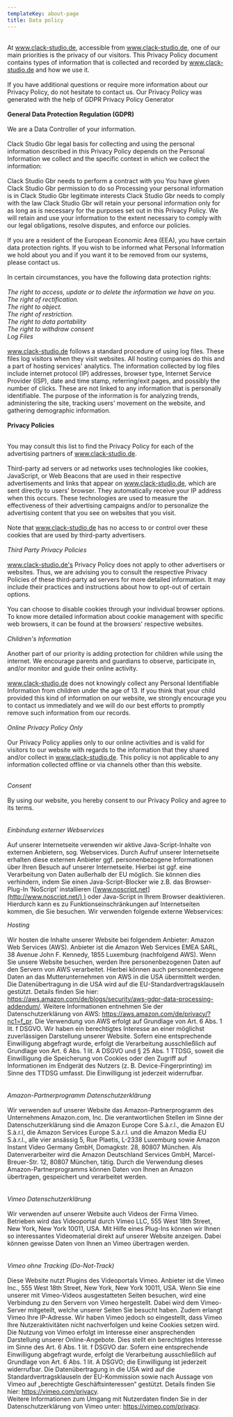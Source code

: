 ```yaml
---
templateKey: about-page
title: Data policy
---
```

\
At www.clack-studio.de, accessible from www.clack-studio.de, one of our main priorities is the privacy of our visitors. This Privacy Policy document contains types of information that is collected and recorded by www.clack-studio.de and how we use it.
\
\
If you have additional questions or require more information about our Privacy Policy, do not hesitate to contact us. Our Privacy Policy was generated with the help of GDPR Privacy Policy Generator
\
\
**General Data Protection Regulation (GDPR)**
\
\
We are a Data Controller of your information.
\
\
Clack Studio Gbr legal basis for collecting and using the personal information described in this Privacy Policy depends on the Personal Information we collect and the specific context in which we collect the information:
\
\
Clack Studio Gbr needs to perform a contract with you
You have given Clack Studio Gbr permission to do so
Processing your personal information is in Clack Studio Gbr legitimate interests
Clack Studio Gbr needs to comply with the law
Clack Studio Gbr will retain your personal information only for as long as is necessary for the purposes set out in this Privacy Policy. We will retain and use your information to the extent necessary to comply with our legal obligations, resolve disputes, and enforce our policies.
\
\
If you are a resident of the European Economic Area (EEA), you have certain data protection rights. If you wish to be informed what Personal Information we hold about you and if you want it to be removed from our systems, please contact us.
\
\
In certain circumstances, you have the following data protection rights:
\
\
*The right to access, update or to delete the information we have on you.\
The right of rectification.\
The right to object.\
The right of restriction.\
The right to data portability\
The right to withdraw consent\
Log Files*
\
\
www.clack-studio.de follows a standard procedure of using log files. These files log visitors when they visit websites. All hosting companies do this and a part of hosting services' analytics. The information collected by log files include internet protocol (IP) addresses, browser type, Internet Service Provider (ISP), date and time stamp, referring/exit pages, and possibly the number of clicks. These are not linked to any information that is personally identifiable. The purpose of the information is for analyzing trends, administering the site, tracking users' movement on the website, and gathering demographic information.
\
\
**Privacy Policies**

\
You may consult this list to find the Privacy Policy for each of the advertising partners of www.clack-studio.de.
\
\
Third-party ad servers or ad networks uses technologies like cookies, JavaScript, or Web Beacons that are used in their respective advertisements and links that appear on www.clack-studio.de, which are sent directly to users' browser. They automatically receive your IP address when this occurs. These technologies are used to measure the effectiveness of their advertising campaigns and/or to personalize the advertising content that you see on websites that you visit.
\
\
Note that www.clack-studio.de has no access to or control over these cookies that are used by third-party advertisers.
\
\
*Third Party Privacy Policies*
\
\
www.clack-studio.de's Privacy Policy does not apply to other advertisers or websites. Thus, we are advising you to consult the respective Privacy Policies of these third-party ad servers for more detailed information. It may include their practices and instructions about how to opt-out of certain options.
\
\
You can choose to disable cookies through your individual browser options. To know more detailed information about cookie management with specific web browsers, it can be found at the browsers' respective websites.
\
\
*Children's Information*
\
\
Another part of our priority is adding protection for children while using the internet. We encourage parents and guardians to observe, participate in, and/or monitor and guide their online activity.
\
\
www.clack-studio.de does not knowingly collect any Personal Identifiable Information from children under the age of 13. If you think that your child provided this kind of information on our website, we strongly encourage you to contact us immediately and we will do our best efforts to promptly remove such information from our records.
\
\
*Online Privacy Policy Only*
\
\
Our Privacy Policy applies only to our online activities and is valid for visitors to our website with regards to the information that they shared and/or collect in www.clack-studio.de. This policy is not applicable to any information collected offline or via channels other than this website.


\
*Consent*
\
\
By using our website, you hereby consent to our Privacy Policy and agree to its terms.\
\
\
*Einbindung externer Webservices*\
\
Auf unserer Internetseite verwenden wir aktive Java-Script-Inhalte von externen Anbietern, sog. Webservices. Durch Aufruf unserer Internetseite erhalten diese externen Anbieter ggf. personenbezogene Informationen über Ihren Besuch auf unserer Internetseite. Hierbei ist ggf. eine Verarbeitung von Daten außerhalb der EU möglich. Sie können dies verhindern, indem Sie einen Java-Script-Blocker wie z.B. das Browser-Plug-In ‘NoScript’ installieren ([www.noscript.net](http://www.noscript.net/) ) oder Java-Script in Ihrem Browser deaktivieren. Hierdurch kann es zu Funktionseinschränkungen auf Internetseiten kommen, die Sie besuchen. Wir verwenden folgende externe Webservices:

*Hosting*\
\
Wir hosten die Inhalte unserer Website bei folgendem Anbieter: Amazon Web Services (AWS). Anbieter ist die Amazon Web Services EMEA SARL, 38 Avenue John F. Kennedy, 1855 Luxemburg (nachfolgend AWS). Wenn Sie unsere Website besuchen, werden Ihre personenbezogenen Daten auf den Servern von AWS verarbeitet. Hierbei können auch personenbezogene Daten an das Mutterunternehmen von AWS in die USA übermittelt werden. Die Datenübertragung in die USA wird auf die EU-Standardvertragsklauseln gestützt. Details finden Sie hier: <https://aws.amazon.com/de/blogs/security/aws-gdpr-data-processing-addendum/>. Weitere Informationen entnehmen Sie der Datenschutzerklärung von AWS: https://aws.amazon.com/de/privacy/?nc1=f_pr. Die Verwendung von AWS erfolgt auf Grundlage von Art. 6 Abs. 1 lit. f DSGVO. Wir haben ein berechtigtes Interesse an einer möglichst zuverlässigen Darstellung unserer Website. Sofern eine entsprechende Einwilligung abgefragt wurde, erfolgt die Verarbeitung ausschließlich auf Grundlage von Art. 6 Abs. 1 lit. A DSGVO und § 25 Abs. 1 TTDSG, soweit die Einwilligung die Speicherung von Cookies oder den Zugriff auf Informationen im Endgerät des Nutzers (z. B. Device-Fingerprinting) im Sinne des TTDSG umfasst. Die Einwilligung ist jederzeit widerrufbar.\
\
\
*Amazon-Partnerprogramm Datenschutzerklärung*\
\
Wir verwenden auf unserer Website das Amazon-Partnerprogramm des Unternehmens Amazon.com, Inc. Die verantwortlichen Stellen im Sinne der Datenschutzerklärung sind die Amazon Europe Core S.à.r.l., die Amazon EU S.à.r.l, die Amazon Services Europe S.à.r.l. und die Amazon Media EU S.à.r.l., alle vier ansässig 5, Rue Plaetis, L-2338 Luxemburg sowie Amazon Instant Video Germany GmbH, Domagkstr. 28, 80807 München. Als Datenverarbeiter wird die Amazon Deutschland Services GmbH, Marcel-Breuer-Str. 12, 80807 München, tätig. Durch die Verwendung dieses Amazon-Partnerprogramms können Daten von Ihnen an Amazon übertragen, gespeichert und verarbeitet werden.\
\
\
*Vimeo Datenschutzerklärung*\
\
Wir verwenden auf unserer Website auch Videos der Firma Vimeo. Betrieben wird das Videoportal durch Vimeo LLC, 555 West 18th Street, New York, New York 10011, USA. Mit Hilfe eines Plug-Ins können wir Ihnen so interessantes Videomaterial direkt auf unserer Website anzeigen. Dabei können gewisse Daten von Ihnen an Vimeo übertragen werden.\
\
\
*Vimeo ohne Tracking (Do-Not-Track)*\
\
Diese Website nutzt Plugins des Videoportals Vimeo. Anbieter ist die Vimeo Inc., 555 West 18th Street, New York, New York 10011, USA. Wenn Sie eine unserer mit Vimeo-Videos ausgestatteten Seiten besuchen, wird eine Verbindung zu den Servern von Vimeo hergestellt. Dabei wird dem Vimeo-Server mitgeteilt, welche unserer Seiten Sie besucht haben. Zudem erlangt Vimeo Ihre IP-Adresse. Wir haben Vimeo jedoch so eingestellt, dass Vimeo Ihre Nutzeraktivitäten nicht nachverfolgen und keine Cookies setzen wird. Die Nutzung von Vimeo erfolgt im Interesse einer ansprechenden Darstellung unserer Online-Angebote. Dies stellt ein berechtigtes Interesse im Sinne des Art. 6 Abs. 1 lit. f DSGVO dar. Sofern eine entsprechende Einwilligung abgefragt wurde, erfolgt die Verarbeitung ausschließlich auf Grundlage von Art. 6 Abs. 1 lit. A DSGVO; die Einwilligung ist jederzeit widerrufbar. Die Datenübertragung in die USA wird auf die Standardvertragsklauseln der EU-Kommission sowie nach Aussage von Vimeo auf „berechtigte Geschäftsinteressen“ gestützt. Details finden Sie hier: <https://vimeo.com/privacy>. \
Weitere Informationen zum Umgang mit Nutzerdaten finden Sie in der Datenschutzerklärung von Vimeo unter: https://vimeo.com/privacy.